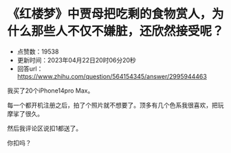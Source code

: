 # 《红楼梦》中贾母把吃剩的食物赏人，为什么那些人不仅不嫌脏，还欣然接受呢？
- 点赞数：19538
- 更新时间：2023年04月22日20时06分20秒
- 回答url：https://www.zhihu.com/question/564154345/answer/2995944463
<body>
 <p data-pid="TA95s1XB">我买了20个iPhone14pro Max。</p>
 <p data-pid="4YSy83_j">每一个都开机注册之后，拍了个照片就不想要了。顶多有几个色系我很喜欢，把玩摩挲了很久。</p>
 <p data-pid="3AS6xhyf">然后我评论区说扣1都送了。</p>
 <p data-pid="CrifA9P6">你扣吗？</p>
 <p></p>
</body>